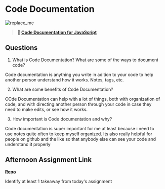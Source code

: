 # Code Documentation

![replace_me](https://codeworks.blob.core.windows.net/public/assets/img/illustrations/placeholder.svg)

> **📖 [Code Documentation for JavaScript](https://codeworksacademy.com/fs-student-guide/resources/wk7/02-JSDocs)**

## Questions

1. What is Code Documentation? What are some of the ways to document code?

Code documentation is anything you write in adition to your code to help another person understand how it works.
Notes, tags, etc.


2. What are some benefits of Code Documentation?

COde Documentation can help with a lot of things, both with organization of code, and with directing another person through your code in case they need to make edits, or see how it works.


3. How important is Code documentation and why?

Code documentation is super important for me at least because i need to use notes quite often to keep myself organized. Its also really helpful for people on github and the like so that anybody else can see your code and understand it properly


## Afternoon Assignment Link

**[Repo](https://github.com/IsaiahSnyder-Programming/03-14-22-PlanIt)**

Identify at least 1 takeaway from today's assignment
